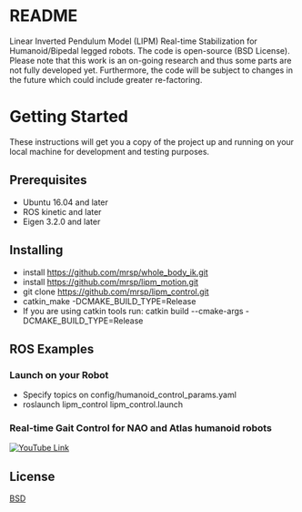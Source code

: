 # README
Linear Inverted Pendulum Model (LIPM) Real-time Stabilization for Humanoid/Bipedal legged robots. The code is open-source (BSD License). Please note that this work is an on-going research and thus some parts are not fully developed yet. Furthermore, the code will be subject to changes in the future which could include greater re-factoring.


# Getting Started
These instructions will get you a copy of the project up and running on your local machine for development and testing purposes.

## Prerequisites
* Ubuntu 16.04 and later
* ROS kinetic and later
* Eigen 3.2.0 and later

## Installing
* install https://github.com/mrsp/whole_body_ik.git
* install https://github.com/mrsp/lipm_motion.git
* git clone https://github.com/mrsp/lipm_control.git
* catkin_make -DCMAKE_BUILD_TYPE=Release 
* If you are using catkin tools run: catkin build  --cmake-args -DCMAKE_BUILD_TYPE=Release 

## ROS Examples
### Launch on your Robot 
* Specify topics on config/humanoid_control_params.yaml
* roslaunch lipm_control lipm_control.launch

### Real-time Gait Control for NAO and Atlas humanoid robots
[![YouTube Link](img/atlasWBC.png)  ](https://www.youtube.com/watch?v=NjRICIC1yZE)

## License
[BSD](LICENSE) 
